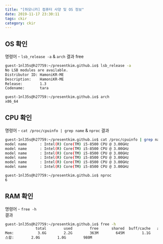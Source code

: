 ```yaml
---
title: "[하모니카] 컴퓨터 사양 및 OS 정보"
date: 2019-11-17 23:30:11
tags: ckir
category: ckir
---
```

  
## OS 확인
명령어 - `lsb_release -a`  & `arch`
결과  free
```bash
guest-1nl35s@h27759:~/presentkim.github.io$ lsb_release -a
No LSB modules are available.
Distributor ID: HamoniKR-ME
Description:    HamoniKR-ME
Release:        1.3
Codename:       tara
```  
```bash
guest-1nl35s@h27759:~/presentkim.github.io$ arch
x86_64
```  
  
  
## CPU 확인
명령어 - `cat /proc/cpuinfo | grep name`  & `nproc`
결과  
```bash
guest-1nl35s@h27759:~/presentkim.github.io$ cat /proc/cpuinfo | grep name
model name      : Intel(R) Core(TM) i5-8500 CPU @ 3.00GHz
model name      : Intel(R) Core(TM) i5-8500 CPU @ 3.00GHz
model name      : Intel(R) Core(TM) i5-8500 CPU @ 3.00GHz
model name      : Intel(R) Core(TM) i5-8500 CPU @ 3.00GHz
model name      : Intel(R) Core(TM) i5-8500 CPU @ 3.00GHz
model name      : Intel(R) Core(TM) i5-8500 CPU @ 3.00GHz
```  
```bash
guest-1nl35s@h27759:~/presentkim.github.io$ nproc
6
```  
  
  
## RAM 확인
명령어 - `free -h
`  
결과  
```bash
guest-1nl35s@h27759:~/presentkim.github.io$ free -h
              total        used        free      shared  buff/cache   available
Mem:           3.6G        2.2G        363M        645M        1.1G        622M
스왑:        2.0G        1.0G        980M
```  
